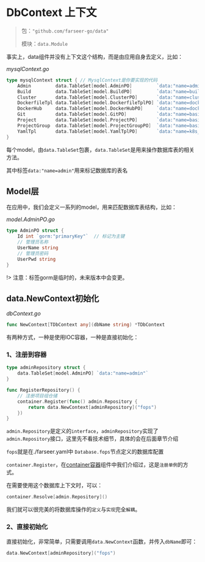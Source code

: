 # DbContext 上下文
> 包：`"github.com/farseer-go/data"`
>
> 模块：`data.Module`

事实上，data组件并没有上下文这个结构，而是由应用自身去定义，比如：

_mysqlContext.go_
```go
type mysqlContext struct { // MysqlContext是你要实现的代码
	Admin         data.TableSet[model.AdminPO]         `data:"name=admin"` // data.name 表名
	Build         data.TableSet[model.BuildPO]         `data:"name=build"`
	Cluster       data.TableSet[model.ClusterPO]       `data:"name=cluster"`
	DockerfileTpl data.TableSet[model.DockerfileTplPO] `data:"name=dockerfile_tpl"`
	DockerHub     data.TableSet[model.DockerHubPO]     `data:"name=docker_hub"`
	Git           data.TableSet[model.GitPO]           `data:"name=basic_git"`
	Project       data.TableSet[model.ProjectPO]       `data:"name=basic_project"`
	ProjectGroup  data.TableSet[model.ProjectGroupPO]  `data:"name=basic_project_group"`
	YamlTpl       data.TableSet[model.YamlTplPO]       `data:"name=k8s_yaml_tpl"`
}
```
每个model，由`data.TableSet`包裹，`data.TableSet`是用来操作数据库表的相关方法。

其中标签``data:"name=admin"``用来标记数据库的表名


## Model层
在应用中，我们会定义一系列的model，用来匹配数据库表结构，比如：

_model.AdminPO.go_
```go
type AdminPO struct {
    Id int `gorm:"primaryKey"`  // 标记为主键
    // 管理员名称
    UserName string
    // 管理员密码
    UserPwd string
}
```

!> 注意：标签gorm是临时的，未来版本中会变更。

## data.NewContext初始化

_dbContext.go_
```go
func NewContext[TDbContext any](dbName string) *TDbContext
```
有两种方式，一种是使用IOC容器，一种是直接初始化：

### 1、注册到容器
```go
type adminRepository struct {
    data.TableSet[model.AdminPO] `data:"name=admin"`
}

func RegisterRepository() {
    // 注册项目组仓储
    container.Register(func() admin.Repository {
        return data.NewContext[adminRepository]("fops")
    })
}
```

`admin.Repository`是定义的`interface`，`adminRepository`实现了`admin.Repository`接口，这里先不看技术细节，具体的会在后面章节介绍

`fops`就是在./farseer.yaml中 `Database.fops`节点定义的数据库配置

`container.Register`，在[container容器](/basic/container.md?id=注册单例)组件中我们介绍过，这是`注册单例`的方式。

在需要使用这个数据库上下文时，可以：
```go
container.Resolve[admin.Repository]()
```

我们就可以很完美的将数据库操作的`定义`与`实现`完全`解耦`。

### 2、直接初始化
直接初始化，非常简单，只需要调用`data.NewContext`函数，并传入`dbName`即可：
```go
data.NewContext[adminRepository]("fops")
```